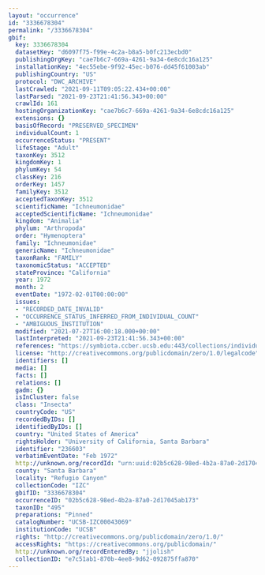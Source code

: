 ```yaml
---
layout: "occurrence"
id: "3336678304"
permalink: "/3336678304"
gbif:
  key: 3336678304
  datasetKey: "d6097f75-f99e-4c2a-b8a5-b0fc213ecbd0"
  publishingOrgKey: "cae7b6c7-669a-4261-9a34-6e8cdc16a125"
  installationKey: "4ec55ebe-9f92-45ec-b076-dd45f61003ab"
  publishingCountry: "US"
  protocol: "DWC_ARCHIVE"
  lastCrawled: "2021-09-11T09:05:22.434+00:00"
  lastParsed: "2021-09-23T21:41:56.343+00:00"
  crawlId: 161
  hostingOrganizationKey: "cae7b6c7-669a-4261-9a34-6e8cdc16a125"
  extensions: {}
  basisOfRecord: "PRESERVED_SPECIMEN"
  individualCount: 1
  occurrenceStatus: "PRESENT"
  lifeStage: "Adult"
  taxonKey: 3512
  kingdomKey: 1
  phylumKey: 54
  classKey: 216
  orderKey: 1457
  familyKey: 3512
  acceptedTaxonKey: 3512
  scientificName: "Ichneumonidae"
  acceptedScientificName: "Ichneumonidae"
  kingdom: "Animalia"
  phylum: "Arthropoda"
  order: "Hymenoptera"
  family: "Ichneumonidae"
  genericName: "Ichneumonidae"
  taxonRank: "FAMILY"
  taxonomicStatus: "ACCEPTED"
  stateProvince: "California"
  year: 1972
  month: 2
  eventDate: "1972-02-01T00:00:00"
  issues:
  - "RECORDED_DATE_INVALID"
  - "OCCURRENCE_STATUS_INFERRED_FROM_INDIVIDUAL_COUNT"
  - "AMBIGUOUS_INSTITUTION"
  modified: "2021-07-27T16:00:18.000+00:00"
  lastInterpreted: "2021-09-23T21:41:56.343+00:00"
  references: "https://symbiota.ccber.ucsb.edu:443/collections/individual/index.php?occid=236603"
  license: "http://creativecommons.org/publicdomain/zero/1.0/legalcode"
  identifiers: []
  media: []
  facts: []
  relations: []
  gadm: {}
  isInCluster: false
  class: "Insecta"
  countryCode: "US"
  recordedByIDs: []
  identifiedByIDs: []
  country: "United States of America"
  rightsHolder: "University of California, Santa Barbara"
  identifier: "236603"
  verbatimEventDate: "Feb 1972"
  http://unknown.org/recordId: "urn:uuid:02b5c628-98ed-4b2a-87a0-2d17045ab173"
  county: "Santa Barbara"
  locality: "Refugio Canyon"
  collectionCode: "IZC"
  gbifID: "3336678304"
  occurrenceID: "02b5c628-98ed-4b2a-87a0-2d17045ab173"
  taxonID: "495"
  preparations: "Pinned"
  catalogNumber: "UCSB-IZC00043069"
  institutionCode: "UCSB"
  rights: "http://creativecommons.org/publicdomain/zero/1.0/"
  accessRights: "https://creativecommons.org/publicdomain/"
  http://unknown.org/recordEnteredBy: "jjolish"
  collectionID: "e7c51ab1-870b-4ee8-9d62-092875ffa870"
---
```

